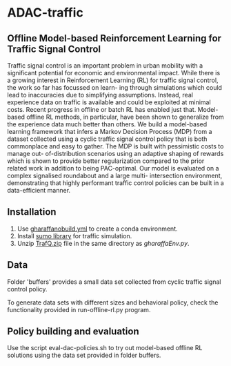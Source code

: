 # ADAC-traffic

## Offline Model-based Reinforcement Learning for Traffic Signal Control

Traffic signal control is an important problem in urban mobility
with a significant potential for economic and environmental impact.
While there is a growing interest in Reinforcement Learning (RL)
for traffic signal control, the work so far has focussed on learn-
ing through simulations which could lead to inaccuracies due to
simplifying assumptions. Instead, real experience data on traffic is
available and could be exploited at minimal costs. Recent progress
in offline or batch RL has enabled just that. Model-based offline RL
methods, in particular, have been shown to generalize from the
experience data much better than others.
We build a model-based learning framework that infers a Markov
Decision Process (MDP) from a dataset collected using a cyclic
traffic signal control policy that is both commonplace and easy
to gather. The MDP is built with pessimistic costs to manage out-
of-distribution scenarios using an adaptive shaping of rewards
which is shown to provide better regularization compared to the
prior related work in addition to being PAC-optimal. Our model is
evaluated on a complex signalised roundabout and a large multi-
intersection environment, demonstrating that highly performant
traffic control policies can be built in a data-efficient manner.

## Installation
1. Use [gharaffanobuild.yml](https://github.com/siddarth-c/KDD23-ADAC/blob/main/gharaffanobuild.yml) to create a conda environment.
2. Install [sumo library](https://www.eclipse.org/sumo/) for traffic simulation.
3. Unzip [TrafQ.zip](https://github.com/siddarth-c/KDD23-ADAC/blob/main/TrafQ.zip) file in the same directory as _gharaffaEnv.py_.

## Data

Folder 'buffers' provides a small data set collected from cyclic traffic signal control policy.

To generate data sets with different sizes and behavioral policy, check the functionality provided in run-offline-rl.py program.

## Policy building and evaluation

Use the script eval-dac-policies.sh to try out model-based offline RL solutions using the data set provided in folder buffers.
